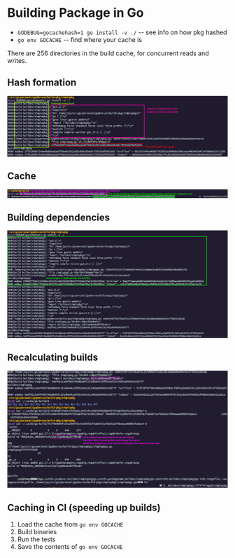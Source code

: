 # Building Package in Go

- `GODEBUG=gocachehash=1 go install -v ./` -- see info on how pkg hashed
- `go env GOCACHE` -- find where your cache is

There are 256 directories in the build cache, for concurrent reads and writes.

## Hash formation

![Hash](./calculate_hash.png)

## Cache

![Cache](./go_cache.png)

## Building dependencies

![Build Order](./build_order.png)

## Recalculating builds

![Dependencies](./dependencies.png)

## Caching in CI (speeding up builds)

1. Load the cache from `go env GOCACHE`
1. Build binaries
1. Run the tests
1. Save the contents of `go env GOCACHE`
